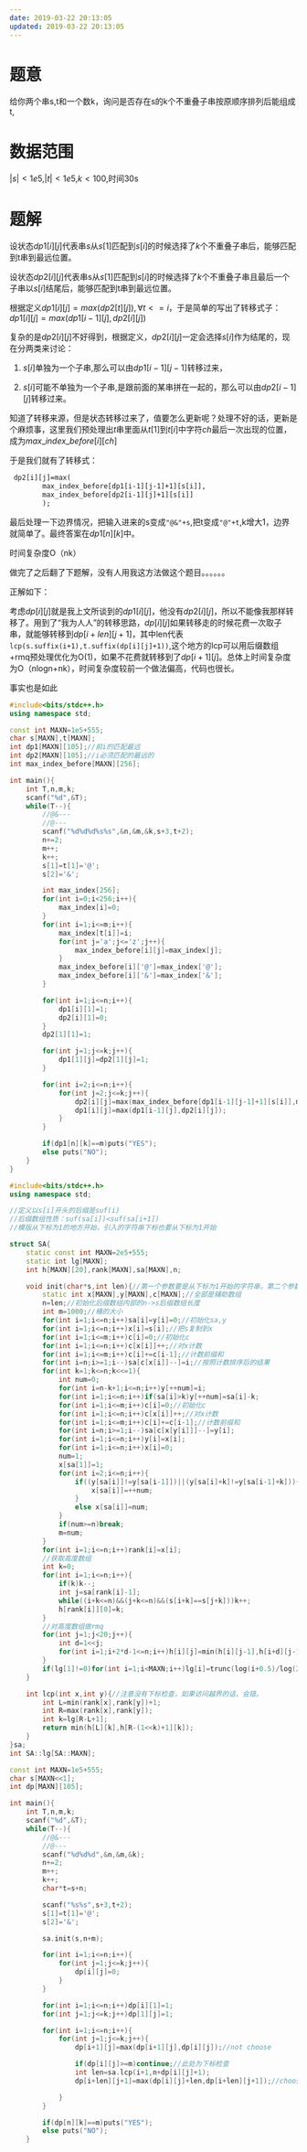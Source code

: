 ```yaml
---
date: 2019-03-22 20:13:05
updated: 2019-03-22 20:13:05
---
```


# 题意 

给你两个串s,t和一个数k，询问是否存在s的k个不重叠子串按原顺序排列后能组成 t,


# 数据范围

$|s|<1e5$,$|t|<1e5$,$k<100$,时间30s

<!-- more -->

# 题解

设状态$dp1[i][j]$代表串$s$从$s[1]$匹配到$s[i]$的时候选择了$k$个不重叠子串后，能够匹配到t串到最远位置。

设状态$dp2[i][j]$代表串s从$s[1]$匹配到$s[i]$的时候选择了$k$个不重叠子串且最后一个子串以$s[i]$结尾后，能够匹配到t串到最远位置。

根据定义$dp1[i][j]=max(dp2[t][j]), \forall t<=i$，于是简单的写出了转移式子：$dp1[i][j]=max(dp1[i-1][j],dp2[i][j])$

复杂的是$dp2[i][j]$不好得到，根据定义，$dp2[i][j]$一定会选择$s[i]$作为结尾的，现在分两类来讨论：

1. $s[i]$单独为一个子串,那么可以由$dp1[i-1][j-1]$转移过来，

2. $s[i]$可能不单独为一个子串,是跟前面的某串拼在一起的，那么可以由$dp2[i-1][j]$转移过来。
   

知道了转移来源，但是状态转移过来了，值要怎么更新呢？处理不好的话，更新是个麻烦事，这里我们预处理出$t$串里面从$t[1]$到$t[i]$中字符$ch$最后一次出现的位置，成为$max\_index\_before[i][ch]$

于是我们就有了转移式：

```txt
 dp2[i][j]=max(
        max_index_before[dp1[i-1][j-1]+1][s[i]],
        max_index_before[dp2[i-1][j]+1][s[i]]
        );
```

​    最后处理一下边界情况，把输入进来的s变成`"@&"+s`,把t变成`"@"+t`,k增大1，边界就简单了。最终答案在$dp1[n][k]$中。

时间复杂度O（nk）

做完了之后翻了下题解，没有人用我这方法做这个题目。。。。。。

正解如下：

考虑$dp[i][j]$就是我上文所谈到的$dp1[i][j]$，他没有$dp2[i][j]$，所以不能像我那样转移了。用到了“我为人人”的转移思路，$dp[i][j]$如果转移走的时候花费一次取子串，就能够转移到$dp[i+len][j+1]$，其中len代表`lcp(s.suffix(i+1),t.suffix(dp[i][j]+1))`,这个地方的lcp可以用后缀数组+rmq预处理优化为O(1)，如果不花费就转移到了$dp[i+1][j]$。总体上时间复杂度为O（nlogn+nk），时间复杂度较前一个做法偏高，代码也很长。

事实也是如此

```c++
#include<bits/stdc++.h>
using namespace std;

const int MAXN=1e5+555;
char s[MAXN],t[MAXN];
int dp1[MAXN][105];//前i的匹配最远
int dp2[MAXN][105];//i必须匹配的最远的
int max_index_before[MAXN][256];

int main(){
    int T,n,m,k;
    scanf("%d",&T);
    while(T--){
        //@&---
        //@---
        scanf("%d%d%d%s%s",&n,&m,&k,s+3,t+2);
        n+=2;
        m++;
        k++;
        s[1]=t[1]='@';
        s[2]='&';

        int max_index[256];
        for(int i=0;i<256;i++){
            max_index[i]=0;
        }
        for(int i=1;i<=m;i++){
            max_index[t[i]]=i;
            for(int j='a';j<='z';j++){
                max_index_before[i][j]=max_index[j];
            }
            max_index_before[i]['@']=max_index['@'];
            max_index_before[i]['&']=max_index['&'];
        }

        for(int i=1;i<=n;i++){
            dp1[i][1]=1;
            dp2[i][1]=0;
        }
        dp2[1][1]=1;

        for(int j=1;j<=k;j++){
            dp1[1][j]=dp2[1][j]=1;
        }

        for(int i=2;i<=n;i++){
            for(int j=2;j<=k;j++){
                dp2[i][j]=max(max_index_before[dp1[i-1][j-1]+1][s[i]],max_index_before[dp2[i-1][j]+1][s[i]]);
                dp1[i][j]=max(dp1[i-1][j],dp2[i][j]);
            }
        }

        if(dp1[n][k]==m)puts("YES");
        else puts("NO");
    }
}
```





```c++
#include<bits/stdc++.h>
using namespace std;

//定义以s[i]开头的后缀是suf(i)
//后缀数组性质：suf(sa[i])<suf(sa[i+1])
//模版从下标为1的地方开始，引入的字符串下标也要从下标为1开始

struct SA{
    static const int MAXN=2e5+555;
    static int lg[MAXN];
    int h[MAXN][20],rank[MAXN],sa[MAXN],n;

    void init(char*s,int len){//第一个参数要是从下标为1开始的字符串，第二个参数是要从下标为
        static int x[MAXN],y[MAXN],c[MAXN];//全部是辅助数组
        n=len;//初始化后缀数组内部的n->s后缀数组长度
        int m=1000;//桶的大小
        for(int i=1;i<=n;i++)sa[i]=y[i]=0;//初始化sa,y
        for(int i=1;i<=n;i++)x[i]=s[i];//把s复制到x
        for(int i=1;i<=m;i++)c[i]=0;//初始化c
        for(int i=1;i<=n;i++)c[x[i]]++;//对x计数
        for(int i=1;i<=m;i++)c[i]+=c[i-1];//计数前缀和
        for(int i=n;i>=1;i--)sa[c[x[i]]--]=i;//按照计数排序后的结果
        for(int k=1;k<=n;k<<=1){
            int num=0;
            for(int i=n-k+1;i<=n;i++)y[++num]=i;
            for(int i=1;i<=n;i++)if(sa[i]>k)y[++num]=sa[i]-k;
            for(int i=1;i<=m;i++)c[i]=0;//初始化c
            for(int i=1;i<=n;i++)c[x[i]]++;//对x计数
            for(int i=1;i<=m;i++)c[i]+=c[i-1];//计数前缀和
            for(int i=n;i>=1;i--)sa[c[x[y[i]]]--]=y[i];
            for(int i=1;i<=n;i++)y[i]=x[i];
            for(int i=1;i<=n;i++)x[i]=0;
            num=1;
            x[sa[1]]=1;
            for(int i=2;i<=n;i++){
                if((y[sa[i]]!=y[sa[i-1]])||(y[sa[i]+k]!=y[sa[i-1]+k])){
                    x[sa[i]]=++num;
                }
                else x[sa[i]]=num;
            }
            if(num>=n)break;
            m=num;
        }
        for(int i=1;i<=n;i++)rank[i]=x[i];
        //获取高度数组
        int k=0;
        for(int i=1;i<=n;i++){
            if(k)k--;
            int j=sa[rank[i]-1];
            while((i+k<=n)&&(j+k<=n)&&(s[i+k]==s[j+k]))k++;
            h[rank[i]][0]=k;
        }
        //对高度数组做rmq
        for(int j=1;j<20;j++){
            int d=1<<j;
            for(int i=1;i+2*d-1<=n;i++)h[i][j]=min(h[i][j-1],h[i+d][j-1]);
        }
        if(lg[1]!=0)for(int i=1;i<MAXN;i++)lg[i]=trunc(log(i+0.5)/log(2));
    }

    int lcp(int x,int y){//注意没有下标检查，如果访问越界的话，会错。
        int L=min(rank[x],rank[y])+1;
        int R=max(rank[x],rank[y]);
        int k=lg[R-L+1];
        return min(h[L][k],h[R-(1<<k)+1][k]);
    }
}sa;
int SA::lg[SA::MAXN];

const int MAXN=1e5+555;
char s[MAXN<<1];
int dp[MAXN][105];

int main(){
    int T,n,m,k;
    scanf("%d",&T);
    while(T--){
        //@&---
        //@---
        scanf("%d%d%d",&n,&m,&k);
        n+=2;
        m++;
        k++;
        char*t=s+n;

        scanf("%s%s",s+3,t+2);
        s[1]=t[1]='@';
        s[2]='&';

        sa.init(s,n+m);

        for(int i=1;i<=n;i++){
            for(int j=1;j<=k;j++){
                dp[i][j]=0;
            }
        }

        for(int i=1;i<=n;i++)dp[i][1]=1;
        for(int j=1;j<=k;j++)dp[1][j]=1;

        for(int i=1;i<=n;i++){
            for(int j=1;j<=k;j++){
                dp[i+1][j]=max(dp[i+1][j],dp[i][j]);//not choose

                if(dp[i][j]>=m)continue;//此处为下标检查
                int len=sa.lcp(i+1,n+dp[i][j]+1);
                dp[i+len][j+1]=max(dp[i][j]+len,dp[i+len][j+1]);//choose

            }
        }

        if(dp[n][k]==m)puts("YES");
        else puts("NO");
    }
```
